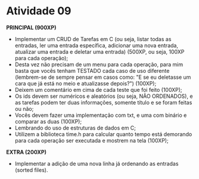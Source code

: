 # Atividade 09

**PRINCIPAL (900XP)**
- Implementar um CRUD de Tarefas em C (ou seja, listar todas as entradas, ler uma entrada específica, adicionar uma nova entrada, atualizar uma entrada e deletar uma entrada) (500XP, ou seja, 100XP para cada operação);
- Desta vez não precisam de um menu para cada operação, para mim basta que vocês tenham TESTADO cada caso de uso diferente (lembrem-se de sempre pensar em casos como: "E se eu deletasse um cara que já está no meio e atualizasse depois?") (100XP);
- Deixem um comentário em cima de cada teste que foi feito (100XP);
- Os ids devem ser numéricos e aleatórios (ou seja, NÃO ORDENADOS), e as tarefas podem ter duas informações, somente título e se foram feitas ou não;
- Vocês devem fazer uma implementação com txt, e uma com binário e comparar as duas (100XP);
- Lembrando do uso de estruturas de dados em C;
- Utilizem a biblioteca time.h para calcular quanto tempo está demorando para cada operação ser executada e mostrem na tela (100XP);

**EXTRA (200XP)**
- Implementar a adição de uma nova linha já ordenando as entradas (sorted files).
